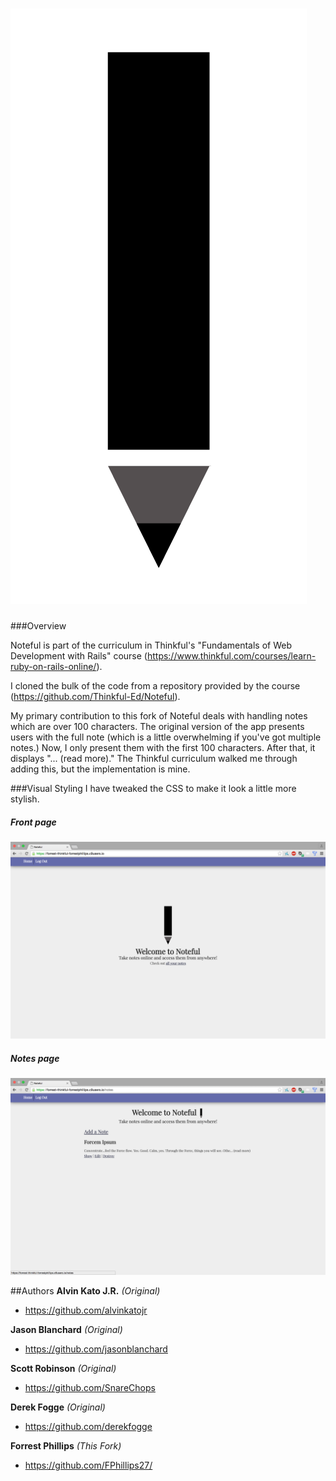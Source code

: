 ![Noteful Logo](app/assets/images/Noteful.png?raw=true "Noteful Logo")
=======
###Overview

Noteful is part of the curriculum in Thinkful's "Fundamentals of Web Development with Rails" course (https://www.thinkful.com/courses/learn-ruby-on-rails-online/). 

I cloned the bulk of the code from a repository provided by the course (https://github.com/Thinkful-Ed/Noteful).

My primary contribution to this fork of Noteful deals with handling notes which are over 100 characters. 
The original version of the app presents users with the full note (which is a little overwhelming if you've got multiple notes.) 
Now, I only present them with the first 100 characters. After that, it displays "... (read more)." 
The Thinkful curriculum walked me through adding this, but the implementation is mine.

###Visual Styling
I have tweaked the CSS to make it look a little more stylish.

##### Front page
![Noteful Front Page](app/assets/images/NotefulForkFrontPage.png?raw=true "Noteful Front Page")

##### Notes page
![Noteful Notes Page](app/assets/images/NotefulForkNotePage.png?raw=true "Noteful Notes Page")

##Authors
**Alvin Kato J.R.** _(Original)_
* https://github.com/alvinkatojr

**Jason Blanchard** _(Original)_
* https://github.com/jasonblanchard

**Scott Robinson** _(Original)_
* https://github.com/SnareChops

**Derek Fogge** _(Original)_
* https://github.com/derekfogge

**Forrest Phillips** _(This Fork)_
* https://github.com/FPhillips27/
